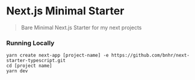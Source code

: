 # Next.js Minimal Starter

> Bare Minimal Next.js Starter for my next projects

### Running Locally

```
yarn create next-app [project-name] -e https://github.com/bnhr/next-starter-typescript.git
cd [project name]
yarn dev
```
